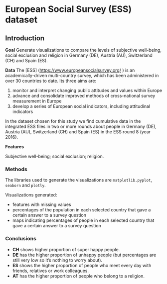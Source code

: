 # European Social Survey (ESS) dataset

## Introduction

**Goal**
Generate visualizations to compare the levels of subjective well-being, social exclusion and religion in Germany (DE), Austria (AU), Switzerland (CH) and Spain (ES).

**Data**
The [ESS] (https://www.europeansocialsurvey.org/ ) is an academically-driven multi-country survey, which has been administered in over 30 countries to date. Its three aims are:

 1. monitor and interpret changing public attitudes and values within Europe
 2. advance and consolidate improved methods of cross-national survey measurement in Europe
 3. develop a series of European social indicators, including attitudinal indicators

In the dataset chosen for this study we find cumulative data in the integrated ESS files in two or more rounds about people in Germany (DE), Austria (AU), Switzerland (CH) and Spain (ES) in the ESS round 8 (year 2016). 



**Features**

Subjective well-being; social exclusion; religion.



### Methods

The libraries used to generate the visualizations are `matplotlib.pyplot`, `seaborn` and `plotly`.

Visualizations generated:

- features with missing values
- percentages of the population in each selected country that gave a certain answer to a survey question
- maps indicating percentages of people in each selected country that gave a certain answer to a survey question 



### Conclusions

- **CH** shows higher proportion of super happy people.
- **DE** has the higher proportion of unhappy people (but percentages are still very low so it’s nothing to worry about).
- **ES** shows the higher proportion of people who meet every day with friends, relatives or work colleagues.
- **AT** has the higher proportion of people who belong to a religion.




